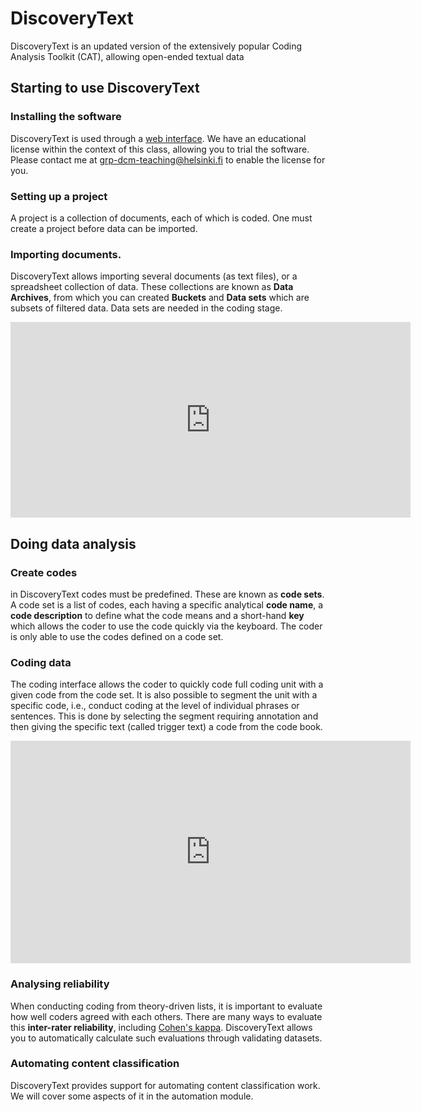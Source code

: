# DiscoveryText

DiscoveryText is an updated version of the extensively popular Coding Analysis Toolkit (CAT), allowing open-ended textual data

## Starting to use DiscoveryText

### Installing the software

DiscoveryText is used through a [web interface](https://discovertext.com/).
We have an educational license within the context of this class, allowing you to trial the software.
Please contact me at grp-dcm-teaching@helsinki.fi to enable the license for you.

### Setting up a project

A project is a collection of documents, each of which is coded.
One must create a project before data can be imported.

### Importing documents.

DiscoveryText allows importing several documents (as text files), or a spreadsheet collection of data.
These collections are known as **Data Archives**, from which you can created **Buckets** and **Data sets** which are subsets of filtered data.
Data sets are needed in the coding stage.

<iframe src="https://player.vimeo.com/video/503173700" width="640" height="313" frameborder="0" allow="autoplay; fullscreen; picture-in-picture" allowfullscreen></iframe>

## Doing data analysis

### Create codes

in DiscoveryText codes must be predefined.
These are known as **code sets**.
A code set is a list of codes, each having a specific analytical **code name**, a **code description** to define what the code means and a short-hand **key** which allows the coder to use the code quickly via the keyboard.
The coder is only able to use the codes defined on a code set.

### Coding data

The coding interface allows the coder to quickly code full coding unit with a given code from the code set.
It is also possible to segment the unit with a specific code, i.e., conduct coding at the level of individual phrases or sentences.
This is done by selecting the segment requiring annotation and then giving the specific text (called trigger text) a code from the code book.

<iframe title="vimeo-player" src="https://player.vimeo.com/video/521409365" width="640" height="356" frameborder="0" allowfullscreen></iframe>

### Analysing reliability

When conducting coding from theory-driven lists, it is important to evaluate how well coders agreed with each others.
There are many ways to evaluate this **inter-rater reliability**, including [Cohen's kappa](https://en.wikipedia.org/wiki/Cohen%27s_kappa).
DiscoveryText allows you to automatically calculate such evaluations through validating datasets.

### Automating content classification

DiscoveryText provides support for automating content classification work.
We will cover some aspects of it in the automation module.
